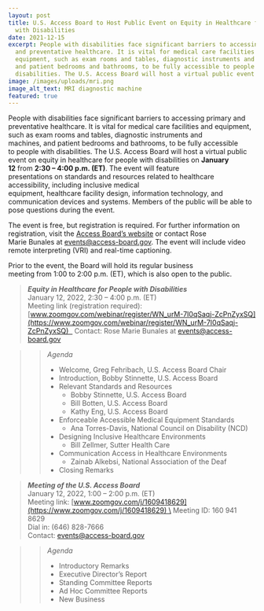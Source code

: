 ```yaml
---
layout: post
title: U.S. Access Board to Host Public Event on Equity in Healthcare for People
  with Disabilities
date: 2021-12-15
excerpt: People with disabilities face significant barriers to accessing primary
  and preventative healthcare. It is vital for medical care facilities and
  equipment, such as exam rooms and tables, diagnostic instruments and machines,
  and patient bedrooms and bathrooms, to be fully accessible to people with
  disabilities. The U.S. Access Board will host a virtual public event on . . .
image: /images/uploads/mri.png
image_alt_text: MRI diagnostic machine
featured: true
---
```

People with disabilities face significant barriers to accessing primary and preventative healthcare. It is vital for medical care facilities and equipment, such as exam rooms and tables, diagnostic instruments and machines, and patient bedrooms and bathrooms, to be fully accessible to people with disabilities. The U.S. Access Board will host a virtual public event on equity in healthcare for people with disabilities on **January 12** from **2:30 – 4:00 p.m. (ET)**. The event will feature presentations on standards and resources related to healthcare accessibility, including inclusive medical equipment, healthcare facility design, information technology, and communication devices and systems. Members of the public will be able to pose questions during the event.  

The event is free, but registration is required. For further information on registration, visit the [Access Board’s website](https://www.access-board.gov/about/meetings.html) or contact Rose Marie Bunales at [events@access-board.gov](mailto:events@access-board.gov). The event will include video remote interpreting (VRI) and real-time captioning. 

Prior to the event, the Board will hold its regular business meeting from 1:00 to 2:00 p.m. (ET), which is also open to the public. 

> ***Equity in Healthcare for People with Disabilities***  \
> January 12, 2022, 2:30 – 4:00 p.m. (ET)  \
> Meeting link (registration required): [www.zoomgov.com/webinar/register/WN_urM-7I0qSaqj-ZcPnZyxSQ](https://www.zoomgov.com/webinar/register/WN_urM-7I0qSaqj-ZcPnZyxSQ)  
> Contact: Rose Marie Bunales at [events@access-board.gov](mailto:events@access-board.gov) 

>> *Agenda* 
>> * Welcome, Greg Fehribach, U.S. Access Board Chair 
>> * Introduction, Bobby Stinnette, U.S. Access Board 
>> * Relevant Standards and Resources 
>>   * Bobby Stinnette, U.S. Access Board 
>>   * Bill Botten, U.S. Access Board 
>>   * Kathy Eng, U.S. Access Board 
>> * Enforceable Accessible Medical Equipment Standards  
>>   * Ana Torres-Davis, National Council on Disability (NCD) 
>> * Designing Inclusive Healthcare Environments 
>>   * Bill Zellmer, Sutter Health Care 
>> * Communication Access in Healthcare Environments 
>>   * Zainab Alkebsi, National Association of the Deaf 
>> * Closing Remarks 

> ***Meeting of the U.S. Access Board*** \
> January 12, 2022, 1:00 – 2:00 p.m. (ET) \
> Meeting link: [www.zoomgov.com/j/1609418629](https://www.zoomgov.com/j/1609418629) \
> Meeting ID: 160 941 8629 \
> Dial in: (646) 828-7666 \
> Contact: <events@access-board.gov> 

>> *Agenda*  
>> * Introductory Remarks  
>> * Executive Director’s Report  
>> * Standing Committee Reports  
>> * Ad Hoc Committee Reports  
>> * New Business
